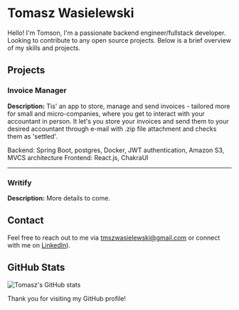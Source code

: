 # Tomasz Wasielewski

Hello! I'm Tomson,
I'm a passionate backend engineer/fullstack developer.
Looking to contribute to any open source projects.
Below is a brief overview of my skills and projects.

## Projects

### Invoice Manager
**Description:** 
Tis' an app to store, manage and send
invoices - tailored more for small and micro-companies, 
where you get to interact with your accountant in person.
It let's you store your invoices and send them to your 
desired accountant through e-mail with .zip file 
attachment and checks them as 'settled'.

Backend: Spring Boot, postgres, Docker, JWT authentication, Amazon S3, MVCS architecture
Frontend: React.js, ChakraUI
** **

### Writify
**Description:** More details to come.

## Contact

Feel free to reach out to me via [tmszwasielewski@gmail.com](mailto:tmszwasielewski@gmail.com) or connect with me on [LinkedIn](https://www.linkedin.com/in/tomasz-wasielewski-258bb1256/)).

## GitHub Stats

![Tomasz's GitHub stats](https://github-readme-stats.vercel.app/api?username=tom-wasi&show_icons=true&theme=radical)

Thank you for visiting my GitHub profile!
